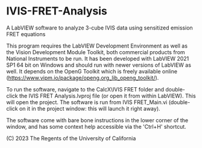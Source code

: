 # IVIS-FRET-Analysis
A LabVIEW software to analyze 3-cube IVIS data using sensitized emission FRET equations

This program requires the LabVIEW Development Environment as well as the Vision Development Module Toolkit, both commercial products from National Instruments to be run. It has been developed with LabVIEW 2021 SP1 64 bit on Windows and should run with newer versions of LabVIEW as well.
It depends on the OpenG Toolkit which is freely available online (https://www.vipm.io/package/openg.org_lib_openg_toolkit/).

To run the software, navigate to the CalcX\IVIS FRET folder and double-click the IVIS FRET Analysis.lvproj file (or open it from within LabVIEW).
This will open the project.
The software is run from IVIS FRET_Main.vi (double-click on it in the project window: this will launch it right away).

The software come with bare bone instructions in the lower corner of the window, and has some context help accessible via the 'Ctrl+H' shortcut.

(C) 2023 The Regents of the University of California
